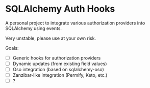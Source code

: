 # SQLAlchemy Auth Hooks

A personal project to integrate various authorization providers into SQLAlchemy using events.

Very unstable, please use at your own risk.

Goals:
- [ ] Generic hooks for authorization providers
- [ ] Dynamic updates (from existing field values)
- [ ] Oso integration (based on sqlalchemy-oso)
- [ ] Zanzibar-like integration (Permify, Keto, etc.)
- [ ] ?
